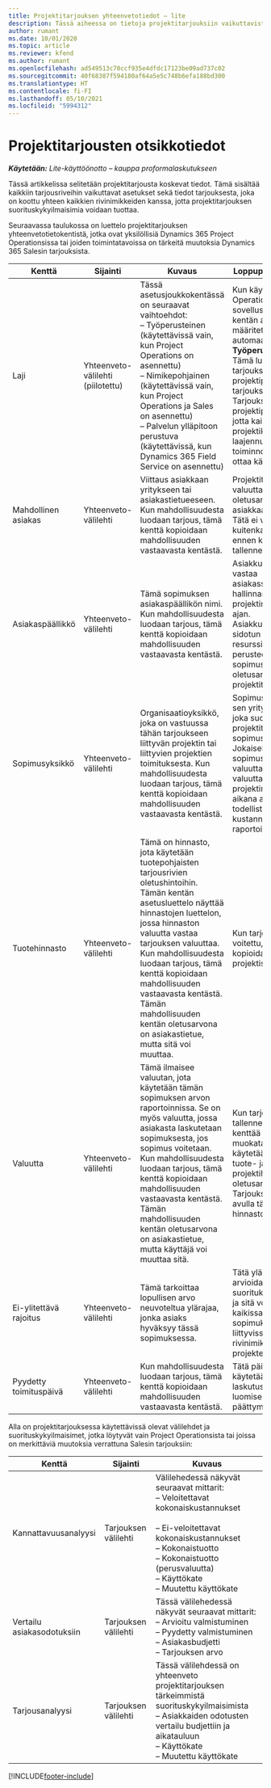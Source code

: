 ```yaml
---
title: Projektitarjouksen yhteenvetotiedot – lite
description: Tässä aiheessa on tietoja projektitarjouksiin vaikuttavista tiedoista ja asetuksista. (Sales)
author: rumant
ms.date: 10/01/2020
ms.topic: article
ms.reviewer: kfend
ms.author: rumant
ms.openlocfilehash: ad549513c70ccf935e4dfdc17123be09ad737c02
ms.sourcegitcommit: 40f68387f594180af64a5e5c748b6efa188bd300
ms.translationtype: HT
ms.contentlocale: fi-FI
ms.lasthandoff: 05/10/2021
ms.locfileid: "5994312"
---
```

# <a name="header-details-for-project-quotes"></a>Projektitarjousten otsikkotiedot

_**Käytetään:** Lite-käyttöönotto – kauppa proformalaskutukseen_

Tässä artikkelissa selitetään projektitarjousta koskevat tiedot. Tämä sisältää kaikkiin tarjousriveihin vaikuttavat asetukset sekä tiedot tarjouksesta, joka on koottu yhteen kaikkien rivinimikkeiden kanssa, jotta projektitarjouksen suorituskykyilmaisimia voidaan tuottaa.

Seuraavassa taulukossa on luettelo projektitarjouksen yhteenvetotietokentistä, jotka ovat yksilöllisiä Dynamics 365 Project Operationsissa tai joiden toimintatavoissa on tärkeitä muutoksia Dynamics 365 Salesin tarjouksista.

| **Kenttä** | **Sijainti** | **Kuvaus** | **Loppupään vaikutus** |
| --- | --- | --- | --- |
| Laji | Yhteenveto-välilehti (piilotettu) | Tässä asetusjoukkokentässä on seuraavat vaihtoehdot:</br>– Työperusteinen (käytettävissä vain, kun Project Operations on asennettu)</br>– Nimikepohjainen (käytettävissä vain, kun Project Operations ja Sales on asennettu)</br>– Palvelun ylläpitoon perustuva (käytettävissä, kun Dynamics 365 Field Service on asennettu) | Kun käytät Project Operations -sovellusta, tämän kentän arvoksi määritetään automaattisesti **Työperusteinen**. Tämä luokittelee tarjouksen projektipohjaksi tarjoukseksi. Tarjouksen on oltava projektipohjainen, jotta kaikki projektikohtaiset laajennukset ja toiminnot voidaan ottaa käyttöön. |
| Mahdollinen asiakas | Yhteenveto-välilehti | Viittaus asiakkaan yritykseen tai asiakastietueeseen. Kun mahdollisuudesta luodaan tarjous, tämä kenttä kopioidaan mahdollisuuden vastaavasta kentästä. | Projektitarjouksen valuuttana käytetään oletusarvona asiakkaan valuuttaa. Tätä ei voi kuitenkaan muuttaa ennen kuin tarjous on tallennettu. |
| Asiakaspäällikkö | Yhteenveto-välilehti | Tämä sopimuksen asiakaspäällikön nimi. Kun mahdollisuudesta luodaan tarjous, tämä kenttä kopioidaan mahdollisuuden vastaavasta kentästä. | Asiakkuuspäällikkö vastaa asiakassuhteen hallinnasta koko projektin elinkaaren ajan. Asiakkuuspäällikköön sidotun varattavan resurssin tietueen perusteella sopimusyksikön oletusarvona on projektitarjous. |
| Sopimusyksikkö | Yhteenveto-välilehti | Organisaatioyksikkö, joka on vastuussa tähän tarjoukseen liittyvän projektin tai liittyvien projektien toimituksesta. Kun mahdollisuudesta luodaan tarjous, tämä kenttä kopioidaan mahdollisuuden vastaavasta kentästä. | Sopimusyksikkö on sen yrityksen osasto, joka suorittaa projektit, kun sopimus on tehty. Jokaisella sopimusyksiköllä on valuutta, ja tätä valuuttaa käytetään projektin toteutuksen aikana arvioitujen ja todellisten kustannusten raportoimiseen. |
| Tuotehinnasto | Yhteenveto-välilehti | Tämä on hinnasto, jota käytetään tuotepohjaisten tarjousrivien oletushintoihin. Tämän kentän asetusluettelo näyttää hinnastojen luettelon, jossa hinnaston valuutta vastaa tarjouksen valuuttaa. Kun mahdollisuudesta luodaan tarjous, tämä kenttä kopioidaan mahdollisuuden vastaavasta kentästä. Tämän mahdollisuuden kentän oletusarvona on asiakastietue, mutta sitä voi muuttaa. | Kun tarjous on voitettu, kentän arvo kopioidaan luotuun projektisopimukseen. |
| Valuutta | Yhteenveto-välilehti | Tämä ilmaisee valuutan, jota käytetään tämän sopimuksen arvon raportoinnissa. Se on myös valuutta, jossa asiakasta laskutetaan sopimuksesta, jos sopimus voitetaan. Kun mahdollisuudesta luodaan tarjous, tämä kenttä kopioidaan mahdollisuuden vastaavasta kentästä. Tämän mahdollisuuden kentän oletusarvona on asiakastietue, mutta käyttäjä voi muuttaa sitä. | Kun tarjous on tallennettu, tätä kenttää ei voi enää muokata. Tätä käytetään tarjouksen tuote- ja projektihinnastojen oletusarvoihin. Tarjouksen valuutan avulla täsmäytetään hinnaston valuutta. |
| Ei-ylitettävä rajoitus | Yhteenveto-välilehti | Tämä tarkoittaa lopullisen arvo neuvoteltua ylärajaa, jonka asiaks hyväksyy tässä sopimuksessa. | Tätä ylärajaa arvioidaan suorituksen aikana, ja sitä voi käyttää kaikissa tähän sopimukseen liittyvissä rivinimikkeissä ja projekteissa. |
| Pyydetty toimituspäivä | Yhteenveto-välilehti | Kun mahdollisuudesta luodaan tarjous, tämä kenttä kopioidaan mahdollisuuden vastaavasta kentästä. | Tätä päivämäärää käytetään laskutusaikataulujen luomisen päättymispäivänä. |

Alla on projektitarjouksessa käytettävissä olevat välilehdet ja suorituskykyilmaisimet, jotka löytyvät vain Project Operationsista tai joissa on merkittäviä muutoksia verrattuna Salesin tarjouksiin:

| **Kenttä** | **Sijainti** | **Kuvaus** |
| --- | --- | --- |
| Kannattavuusanalyysi | Tarjouksen välilehti | Välilehedessä näkyvät seuraavat mittarit:</br>– Veloitettavat kokonaiskustannukset</br></br>– Ei-veloitettavat kokonaiskustannukset</br>– Kokonaistuotto</br>– Kokonaistuotto (perusvaluutta)</br>– Käyttökate</br>– Muutettu käyttökate|
| Vertailu asiakasodotuksiin | Tarjouksen välilehti | Tässä välilehedessä näkyvät seuraavat mittarit:</br>– Arvioitu valmistuminen</br>– Pyydetty valmistuminen</br>– Asiakasbudjetti</br>– Tarjouksen arvo |
| Tarjousanalyysi | Tarjouksen välilehti | Tässä välilehdessä on yhteenveto projektitarjouksen tärkeimmistä suorituskykyilmaisimista</br>– Asiakkaiden odotusten vertailu budjettiin ja aikatauluun</br>– Käyttökate</br>– Muutettu käyttökate |


[!INCLUDE[footer-include](../../includes/footer-banner.md)]
